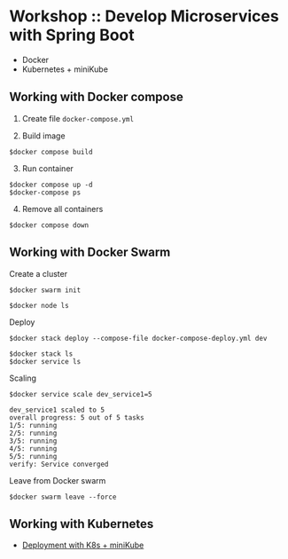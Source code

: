 # Workshop :: Develop Microservices with Spring Boot
* Docker
* Kubernetes + miniKube

## Working with Docker compose
1. Create file `docker-compose.yml`

2. Build image 
```
$docker compose build
```

3. Run container
```
$docker compose up -d
$docker-compose ps
```

4. Remove all containers
```
$docker compose down
```


## Working with Docker Swarm

Create a cluster
```
$docker swarm init

$docker node ls
```

Deploy 
```
$docker stack deploy --compose-file docker-compose-deploy.yml dev

$docker stack ls
$docker service ls
```

Scaling
```
$docker service scale dev_service1=5

dev_service1 scaled to 5
overall progress: 5 out of 5 tasks 
1/5: running   
2/5: running   
3/5: running   
4/5: running   
5/5: running   
verify: Service converged
```

Leave from Docker swarm
```
$docker swarm leave --force
```

## Working with Kubernetes
* [Deployment with K8s + miniKube](https://github.com/up1/workshop-spring-docker-k8s-202305/wiki/Deployment-with-K8S)
